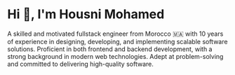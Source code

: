 <h1 align="left">Hi 👋, I'm Housni Mohamed</h1>

A skilled and motivated fullstack engineer from Morocco 🇲🇦 with 10 years of experience in designing, developing, and implementing scalable software solutions. Proficient in both frontend and backend development, with a strong background in modern web technologies. Adept at problem-solving and committed to delivering high-quality software.

